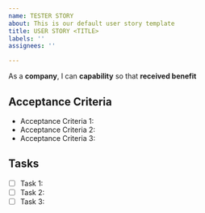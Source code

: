 ```yaml
---
name: TESTER STORY
about: This is our default user story template
title: USER STORY <TITLE>
labels: ''
assignees: ''

---
```


As a **company**, I can **capability** so that **received benefit**

## Acceptance Criteria
* Acceptance Criteria 1:
* Acceptance Criteria 2:
* Acceptance Criteria 3:

## Tasks
- [ ] Task 1:
- [ ] Task 2:
- [ ] Task 3:
